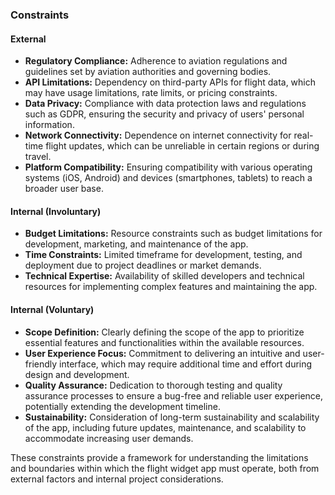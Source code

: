 ### Constraints

#### External
- **Regulatory Compliance:** Adherence to aviation regulations and guidelines set by aviation authorities and governing bodies.
- **API Limitations:** Dependency on third-party APIs for flight data, which may have usage limitations, rate limits, or pricing constraints.
- **Data Privacy:** Compliance with data protection laws and regulations such as GDPR, ensuring the security and privacy of users' personal information.
- **Network Connectivity:** Dependence on internet connectivity for real-time flight updates, which can be unreliable in certain regions or during travel.
- **Platform Compatibility:** Ensuring compatibility with various operating systems (iOS, Android) and devices (smartphones, tablets) to reach a broader user base.

#### Internal (Involuntary)
- **Budget Limitations:** Resource constraints such as budget limitations for development, marketing, and maintenance of the app.
- **Time Constraints:** Limited timeframe for development, testing, and deployment due to project deadlines or market demands.
- **Technical Expertise:** Availability of skilled developers and technical resources for implementing complex features and maintaining the app.

#### Internal (Voluntary)
- **Scope Definition:** Clearly defining the scope of the app to prioritize essential features and functionalities within the available resources.
- **User Experience Focus:** Commitment to delivering an intuitive and user-friendly interface, which may require additional time and effort during design and development.
- **Quality Assurance:** Dedication to thorough testing and quality assurance processes to ensure a bug-free and reliable user experience, potentially extending the development timeline.
- **Sustainability:** Consideration of long-term sustainability and scalability of the app, including future updates, maintenance, and scalability to accommodate increasing user demands.

These constraints provide a framework for understanding the limitations and boundaries within which the flight widget app must operate, both from external factors and internal project considerations.
